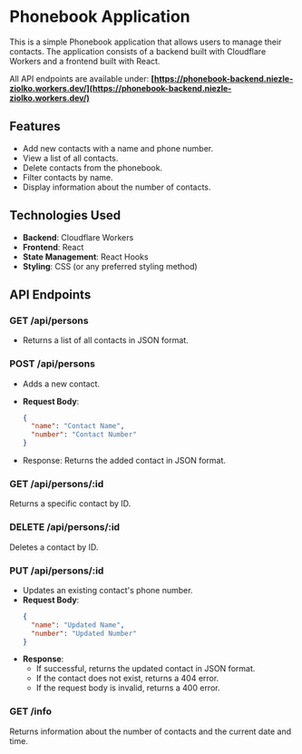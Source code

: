 # Phonebook Application

This is a simple Phonebook application that allows users to manage their contacts. The application consists of a backend built with Cloudflare Workers and a frontend built with React.

All API endpoints are available under: **[https://phonebook-backend.niezle-ziolko.workers.dev/](https://phonebook-backend.niezle-ziolko.workers.dev/)**

## Features

- Add new contacts with a name and phone number.
- View a list of all contacts.
- Delete contacts from the phonebook.
- Filter contacts by name.
- Display information about the number of contacts.

## Technologies Used

- **Backend**: Cloudflare Workers
- **Frontend**: React
- **State Management**: React Hooks
- **Styling**: CSS (or any preferred styling method)

## API Endpoints

### GET /api/persons
- Returns a list of all contacts in JSON format.

### POST /api/persons
- Adds a new contact.
- **Request Body**: 

  ```json
  {
    "name": "Contact Name",
    "number": "Contact Number"
  }
  ```
- Response: Returns the added contact in JSON format.

### GET /api/persons/:id
Returns a specific contact by ID.

### DELETE /api/persons/:id
Deletes a contact by ID.

### PUT /api/persons/:id
- Updates an existing contact's phone number.
- **Request Body**:
  ```json
  {
    "name": "Updated Name",
    "number": "Updated Number"
  }
  ```
- **Response**:
  - If successful, returns the updated contact in JSON format.
  - If the contact does not exist, returns a 404 error.
  - If the request body is invalid, returns a 400 error.

### GET /info
Returns information about the number of contacts and the current date and time.